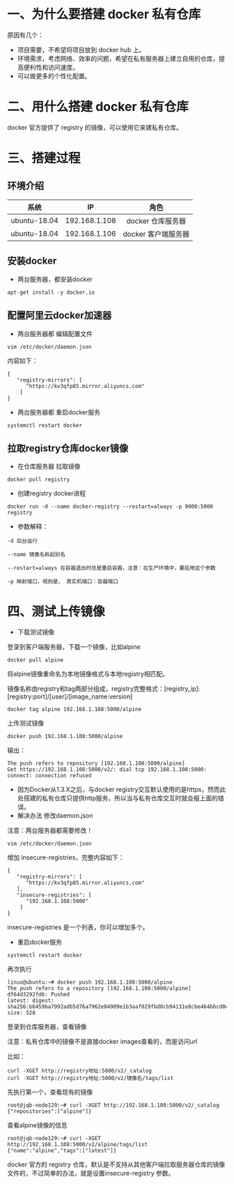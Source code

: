 # 一、为什么要搭建 docker 私有仓库

原因有几个：
- 项目需要，不希望将项目放到 docker hub 上。
- 环境需求，考虑网络、效率的问题，希望在私有服务器上建立自用的仓库，提高便利性和访问速度。
- 可以做更多的个性化配置。
# 二、用什么搭建 docker 私有仓库

docker 官方提供了 registry 的镜像，可以使用它来建私有仓库。

# 三、搭建过程
## 环境介绍
|  系统   |                         IP                         | 角色 |     
| :---------: | :----------------------------------------------------------: | :--: | 
| ubuntu-18.04 | 192.168.1.108 | 	docker 仓库服务器 | 
| ubuntu-18.04 |           192.168.1.106            | 	docker 客户端服务器 | 

## 安装docker

- 两台服务器，都安装docker
```
apt-get install -y docker.io

```
## 配置阿里云docker加速器
- 两台服务器都 编辑配置文件
```
vim /etc/docker/daemon.json 
```
内容如下：
```
{
   "registry-mirrors": [
      "https://kv3qfp85.mirror.aliyuncs.com"
    ]
}
```
 
- 两台服务器都 重启docker服务
```
systemctl restart docker

```
## 拉取registry仓库docker镜像

- 在仓库服务器 拉取镜像
```
docker pull registry

```
- 创建registry docker进程
```
docker run -d --name docker-registry --restart=always -p 9000:5000 registry
```
- 参数解释：
```
-d 后台运行

--name 镜像名称起别名

--restart=always 在容器退出时总是重启容器，注意：在生产环境中，要启用这个参数

-p 映射端口，规则是， 真实机端口：容器端口
```
# 四、测试上传镜像
- 下载测试镜像

登录到客户端服务器，下载一个镜像，比如alpine
```
docker pull alpine
```
 

将alpine镜像重命名为本地镜像格式与本地registry相匹配。

镜像名称由registry和tag两部分组成，registry完整格式：[registry_ip]:[registry:port]/[user]/[image_name:version]
```
docker tag alpine 192.168.1.108:5000/alpine

 ```
上传测试镜像
```
docker push 192.168.1.108:5000/alpine
```

输出：
```
The push refers to repository [192.168.1.108:5000/alpine]
Get https://192.168.1.108:5000/v2/: dial tcp 192.168.1.108:5000: connect: connection refused

```
- 因为Docker从1.3.X之后，与docker registry交互默认使用的是https，然而此处搭建的私有仓库只提供http服务，所以当与私有仓库交互时就会报上面的错误。
- 解决办法
修改daemon.json

注意：两台服务器都需要修改！
```
vim /etc/docker/daemon.json 
```
增加 insecure-registries，完整内容如下：
```
{
   "registry-mirrors": [
      "https://kv3qfp85.mirror.aliyuncs.com"
   ],
   "insecure-registries": [
      "192.168.1.108:5000"
    ]
}
```
insecure-registries 是一个列表，你可以增加多个。

- 重启docker服务
```
systemctl restart docker
```
 

再次执行
```
linux@ubuntu:~# docker push 192.168.1.108:5000/alpine
The push refers to a repository [192.168.1.108:5000/alpine]
df64d3292fd6: Pushed 
latest: digest: sha256:b6459ba7992adb5d76a7962e84909e1b3aaf029fbd8cb94131e8cbe464b6cd04 size: 528
```
 

登录到仓库服务器，查看镜像

注意：私有仓库中的镜像不是直接docker images查看的，而是访问url

比如：
```
curl -XGET http://registry地址:5000/v2/_catalog
curl -XGET http://registry地址:5000/v2/镜像名/tags/list

 ```

先执行第一个，查看现有的镜像
```
root@jqb-node129:~# curl -XGET http://192.168.1.108:5000/v2/_catalog
{"repositories":["alpine"]}

 ```

查看alpine镜像的信息
```
root@jqb-node129:~# curl -XGET http://192.168.1.108:5000/v2/alpine/tags/list
{"name":"alpine","tags":["latest"]}
```
 

docker 官方的 registry 仓库，默认是不支持从其他客户端拉取服务器仓库的镜像文件的，不过简单的办法，就是设置insecure-registry 参数。
